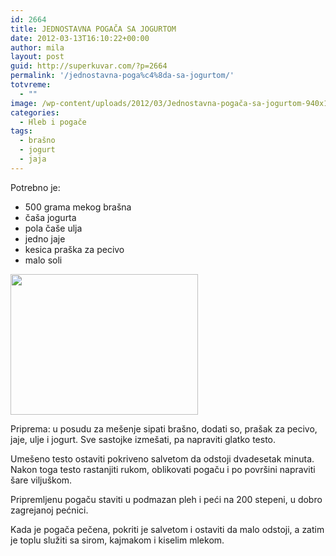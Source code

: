 ```yaml
---
id: 2664
title: JEDNOSTAVNA POGAČA SA JOGURTOM
date: 2012-03-13T16:10:22+00:00
author: mila
layout: post
guid: http://superkuvar.com/?p=2664
permalink: '/jednostavna-poga%c4%8da-sa-jogurtom/'
totvreme:
  - ""
image: /wp-content/uploads/2012/03/Jednostavna-pogača-sa-jogurtom-940x198.jpg
categories:
  - Hleb i pogače
tags:
  - brašno
  - jogurt
  - jaja
---
```

Potrebno je:

  * 500 grama mekog brašna
  * čaša jogurta
  * pola čaše ulja
  * jedno jaje
  * kesica praška za pecivo
  * malo soli

<img class="alignnone size-medium wp-image-2665" title="Jednostavna pogača sa jogurtom" src="//superkuvar.com/wp-content/uploads/2012/03/Jednostavna-poga%C4%8Da-sa-jogurtom-300x225.jpg" alt="" width="300" height="225" /> 

Priprema: u posudu za mešenje sipati brašno, dodati so, prašak za pecivo, jaje, ulje i jogurt. Sve sastojke izmešati, pa napraviti glatko testo.

Umešeno testo ostaviti pokriveno salvetom da odstoji dvadesetak minuta. Nakon toga testo rastanjiti rukom, oblikovati pogaču i po površini napraviti šare viljuškom.

Pripremljenu pogaču staviti u podmazan pleh i peći na 200 stepeni, u dobro zagrejanoj pećnici.

Kada je pogača pečena, pokriti je salvetom i ostaviti da malo odstoji, a zatim je toplu služiti sa sirom, kajmakom i kiselim mlekom.